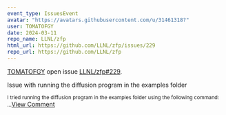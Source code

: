 ```yaml
---
event_type: IssuesEvent
avatar: "https://avatars.githubusercontent.com/u/31461318?"
user: TOMATOFGY
date: 2024-03-11
repo_name: LLNL/zfp
html_url: https://github.com/LLNL/zfp/issues/229
repo_url: https://github.com/LLNL/zfp
---
```


<a href='https://github.com/TOMATOFGY' target='_blank'>TOMATOFGY</a> open issue <a href='https://github.com/LLNL/zfp/issues/229' target='_blank'>LLNL/zfp#229</a>.

<p>Issue with running the diffusion program in the examples folder</p><small>I tried running the diffusion program in the examples folder using the following command:...</small><a href='https://github.com/LLNL/zfp/issues/229' target='_blank'>View Comment</a>